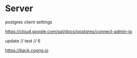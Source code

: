 # Server

postgres client settings

https://cloud.google.com/sql/docs/postgres/connect-admin-ip

update // test // 6

https://back.coong.io

<!-- version flag d -->
